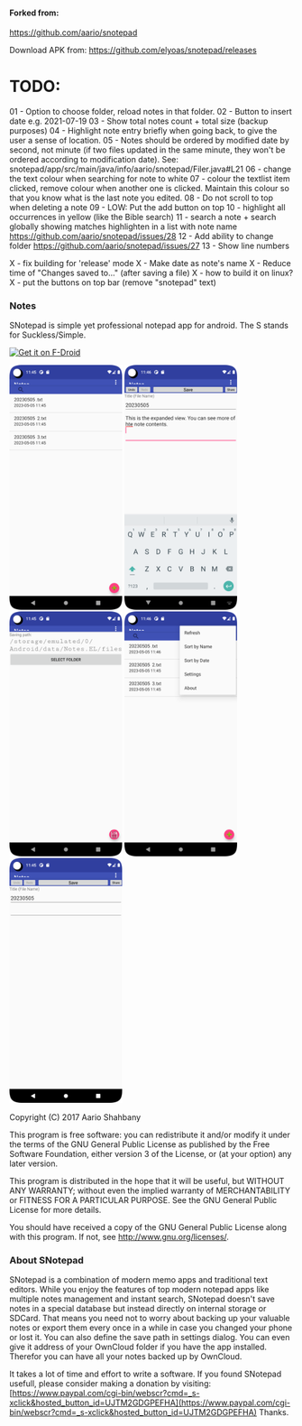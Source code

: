 #### Forked from:
https://github.com/aario/snotepad

Download APK from:
https://github.com/elyoas/snotepad/releases

# TODO:
01 - Option to choose folder, reload notes in that folder.
02 - Button to insert date e.g. 2021-07-19
03 - Show total notes count + total size (backup purposes)
04 - Highlight note entry briefly when going back, to give the user a sense of location.
05 - Notes should be ordered by modified date by second, not minute (if two files updated in the same minute, they won't be ordered according to modification date). See: snotepad/app/src/main/java/info/aario/snotepad/Filer.java#L21
06 - change the text colour when searching for note to white
07 - colour the textlist item clicked, remove colour when another one is clicked. Maintain this colour so that you know what is the last note you edited.
08 - Do not scroll to top when deleting a note
09 - LOW: Put the add button on top
10 - highlight all occurrences in yellow (like the Bible search)
11 - search a note + search globally showing matches highlighten in a list with note name https://github.com/aario/snotepad/issues/28
12 - Add ability to change folder https://github.com/aario/snotepad/issues/27
13 - Show line numbers

X - fix building for 'release' mode
X - Make date as note's name
X - Reduce time of "Changes saved to..." (after saving a file)
X - how to build it on linux?
X - put the buttons on top bar (remove "snotepad" text)

### Notes
SNotepad is simple yet professional notepad app for android. The S stands for Suckless/Simple.

<a href="https://f-droid.org/packages/info.aario.snotepad/" target="_blank">
<img src="https://f-droid.org/badge/get-it-on.png" alt="Get it on F-Droid" height="80"/></a>

<img src='screenshots/Screenshot_1489958851.png?raw=true' width="200"> <img src='screenshots/Screenshot_1489958875.png?raw=true' width="200"><br/>
<img src='screenshots/Screenshot_1489958882.png?raw=true' width="200"> <img src='screenshots/Screenshot_1489958894.png?raw=true' width="200"><br/>
<img src='screenshots/Screenshot_1489958932.png?raw=true' width="200">

Copyright (C) 2017 Aario Shahbany

This program is free software: you can redistribute it and/or modify it under the terms of the GNU General Public License as published by the Free Software Foundation, either version 3 of the License, or (at your option) any later version.

This program is distributed in the hope that it will be useful,	but WITHOUT ANY WARRANTY; without even the implied warranty of MERCHANTABILITY or FITNESS FOR A PARTICULAR PURPOSE.  See the GNU General Public License for more details.

You should have received a copy of the GNU General Public License along with this program. If not, see [<http://www.gnu.org/licenses/>](http://www.gnu.org/licenses/).

### About SNotepad
SNotepad is a combination of modern memo apps and traditional text editors. While you enjoy the features of top modern notepad apps like multiple notes management and instant search, SNotepad doesn't save notes in a special database but instead directly on internal storage or SDCard. That means you need not to worry about backing up your valuable notes or export them every once in a while in case you changed your phone or lost it. You can also define the save path in settings dialog.
You can even give it address of your OwnCloud folder if you have the app installed. Therefor you can have all your notes backed up by OwnCloud.
	
It takes a lot of time and effort to write a software. If you found SNotepad usefull, please consider making a donation by visiting:
		[https://www.paypal.com/cgi-bin/webscr?cmd=_s-xclick&hosted_button_id=UJTM2GDGPEFHA](https://www.paypal.com/cgi-bin/webscr?cmd=_s-xclick&hosted_button_id=UJTM2GDGPEFHA)
Thanks.
